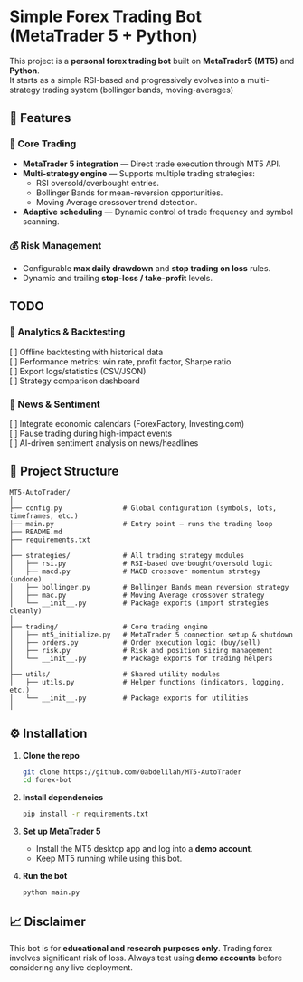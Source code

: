 # Simple Forex Trading Bot (MetaTrader 5 + Python)

This project is a **personal forex trading bot** built on **MetaTrader5 (MT5)** and **Python**.  
It starts as a simple RSI-based and progressively evolves into a multi-strategy trading system (bollinger bands, moving-averages)

## 🚀 Features

### 🎯 Core Trading
- **MetaTrader 5 integration** — Direct trade execution through MT5 API.  
- **Multi-strategy engine** — Supports multiple trading strategies:
  - RSI oversold/overbought entries.
  - Bollinger Bands for mean-reversion opportunities.
  - Moving Average crossover trend detection.
- **Adaptive scheduling** — Dynamic control of trade frequency and symbol scanning.

### 💰 Risk Management
- Configurable **max daily drawdown** and **stop trading on loss** rules.  
- Dynamic and trailing **stop-loss / take-profit** levels.  

## TODO

### 🧮 Analytics & Backtesting
[ ] Offline backtesting with historical data  
[ ] Performance metrics: win rate, profit factor, Sharpe ratio  
[ ] Export logs/statistics (CSV/JSON)  
[ ] Strategy comparison dashboard  

### 📰 News & Sentiment
[ ] Integrate economic calendars (ForexFactory, Investing.com)  
[ ] Pause trading during high-impact events  
[ ] AI-driven sentiment analysis on news/headlines

## 📂 Project Structure
```
MT5-AutoTrader/
│
├── config.py               # Global configuration (symbols, lots, timeframes, etc.)
├── main.py                 # Entry point — runs the trading loop
├── README.md
├── requirements.txt
│
├── strategies/             # All trading strategy modules
│   ├── rsi.py              # RSI-based overbought/oversold logic
│   ├── macd.py             # MACD crossover momentum strategy (undone)
│   ├── bollinger.py        # Bollinger Bands mean reversion strategy
│   ├── mac.py              # Moving Average crossover strategy
│   └── __init__.py         # Package exports (import strategies cleanly)
│
├── trading/                # Core trading engine
│   ├── mt5_initialize.py   # MetaTrader 5 connection setup & shutdown
│   ├── orders.py           # Order execution logic (buy/sell)
│   ├── risk.py             # Risk and position sizing management
│   └── __init__.py         # Package exports for trading helpers
│
├── utils/                  # Shared utility modules
│   ├── utils.py            # Helper functions (indicators, logging, etc.)
│   └── __init__.py         # Package exports for utilities
│
```

## ⚙️ Installation

1. **Clone the repo**
   ```bash
   git clone https://github.com/0abdelilah/MT5-AutoTrader
   cd forex-bot
   ```

2. **Install dependencies**
   ```bash
   pip install -r requirements.txt
   ```

3. **Set up MetaTrader 5**
   - Install the MT5 desktop app and log into a **demo account**.
   - Keep MT5 running while using this bot.

4. **Run the bot**
   ```bash
   python main.py
   ```

## 📈 Disclaimer
This bot is for **educational and research purposes only**.
Trading forex involves significant risk of loss.
Always test using **demo accounts** before considering any live deployment.
